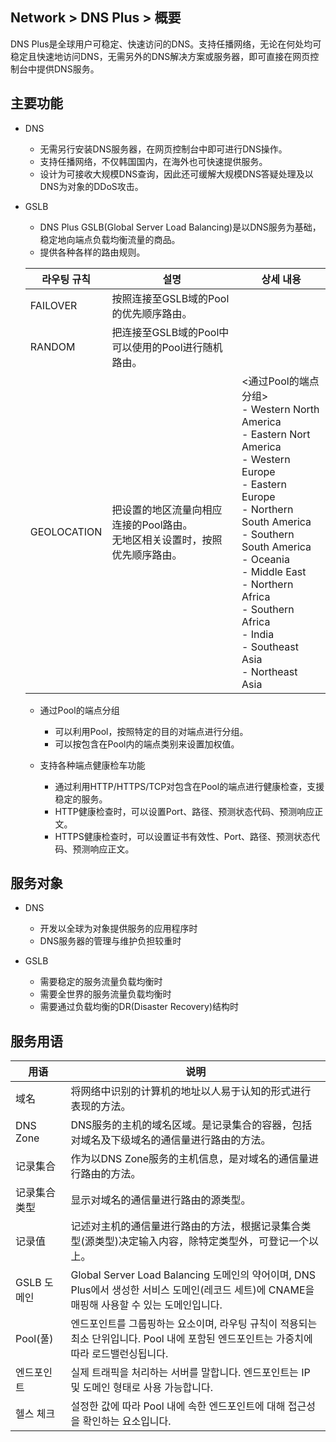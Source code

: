## Network > DNS Plus > 概要

DNS Plus是全球用户可稳定、快速访问的DNS。支持任播网络，无论在何处均可稳定且快速地访问DNS，无需另外的DNS解决方案或服务器，即可直接在网页控制台中提供DNS服务。

## 主要功能

- DNS
    - 无需另行安装DNS服务器，在网页控制台中即可进行DNS操作。
    - 支持任播网络，不仅韩国国内，在海外也可快速提供服务。
    - 设计为可接收大规模DNS查询，因此还可缓解大规模DNS答疑处理及以DNS为对象的DDoS攻击。

- GSLB
    - DNS Plus GSLB(Global Server Load Balancing)是以DNS服务为基础，稳定地向端点负载均衡流量的商品。
    - 提供各种各样的路由规则。

    | 라우팅 규칙 | 설명 | 상세 내용 |
    |---|---|---|
    | FAILOVER | 按照连接至GSLB域的Pool的优先顺序路由。 |  |
    | RANDOM | 把连接至GSLB域的Pool中可以使用的Pool进行随机路由。 |  |
    | GEOLOCATION | 把设置的地区流量向相应连接的Pool路由。<br>无地区相关设置时，按照优先顺序路由。  | <通过Pool的端点分组><br>- Western North America<br>- Eastern Nort America<br>- Western Europe<br>- Eastern Europe<br>- Northern South America<br>- Southern South America<br>- Oceania<br>- Middle East<br>- Northern Africa<br>- Southern Africa<br>- India<br>- Southeast Asia<br>- Northeast Asia |

    - 通过Pool的端点分组
        - 可以利用Pool，按照特定的目的对端点进行分组。
        - 可以按包含在Pool内的端点类别来设置加权值。

    - 支持各种端点健康检车功能
        - 通过利用HTTP/HTTPS/TCP对包含在Pool的端点进行健康检查，支援稳定的服务。
        - HTTP健康检查时，可以设置Port、路径、预测状态代码、预测响应正文。
        - HTTPS健康检查时，可以设置证书有效性、Port、路径、预测状态代码、预测响应正文。

## 服务对象

- DNS
    - 开发以全球为对象提供服务的应用程序时
    - DNS服务器的管理与维护负担较重时

- GSLB
    - 需要稳定的服务流量负载均衡时
    - 需要全世界的服务流量负载均衡时
    - 需要通过负载均衡的DR(Disaster Recovery)结构时

## 服务用语

| 用语 | 说明 |
|---|---|
| 域名 | 将网络中识别的计算机的地址以人易于认知的形式进行表现的方法。|
| DNS Zone | DNS服务的主机的域名区域。是记录集合的容器，包括对域名及下级域名的通信量进行路由的方法。|
| 记录集合 | 作为以DNS Zone服务的主机信息，是对域名的通信量进行路由的方法。|
| 记录集合类型 | 显示对域名的通信量进行路由的源类型。|
| 记录值 | 记述对主机的通信量进行路由的方法，根据记录集合类型(源类型)决定输入内容，除特定类型外，可登记一个以上。|
| GSLB 도메인 | Global Server Load Balancing 도메인의 약어이며, DNS Plus에서 생성한 서비스 도메인(레코드 세트)에 CNAME을 매핑해 사용할 수 있는 도메인입니다. |
| Pool(풀) | 엔드포인트를 그룹핑하는 요소이며, 라우팅 규칙이 적용되는 최소 단위입니다. Pool 내에 포함된 엔드포인트는 가중치에 따라 로드밸런싱됩니다. |
| 엔드포인트 | 실제 트래픽을 처리하는 서버를 말합니다. 엔드포인트는 IP 및 도메인 형태로 사용 가능합니다. |
| 헬스 체크 | 설정한 값에 따라 Pool 내에 속한 엔드포인트에 대해 접근성을 확인하는 요소입니다. |
